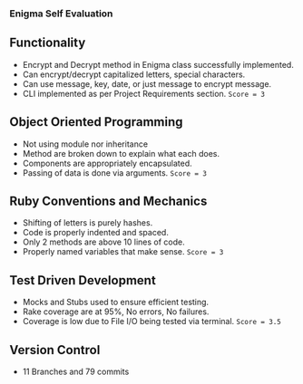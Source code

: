 ### Enigma Self Evaluation

## Functionality
* Encrypt and Decrypt method in Enigma class successfully implemented.
* Can encrypt/decrypt capitalized letters, special characters.
* Can use message, key, date, or just message to encrypt message.
* CLI implemented as per Project Requirements section.
`Score = 3`

## Object Oriented Programming
* Not using module nor inheritance
* Method are broken down to explain what each does.
* Components are appropriately encapsulated.
* Passing of data is done via arguments.
`Score = 3`

## Ruby Conventions and Mechanics
* Shifting of letters is purely hashes.
* Code is properly indented and spaced.
* Only 2 methods are above 10 lines of code.
* Properly named variables that make sense.
`Score = 3`

## Test Driven Development
* Mocks and Stubs used to ensure efficient testing.
* Rake coverage are at 95%, No errors, No failures.
* Coverage is low due to File I/O being tested via terminal.
`Score = 3.5`

## Version Control
* 11 Branches and 79 commits